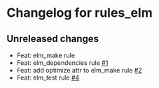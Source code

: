 # Changelog for rules_elm

## Unreleased changes

- Feat: elm_make rule
- Feat: elm_dependencies rule [#1](https://github.com/matsubara0507/rules_elm/pull/1)
- Feat: add optimize attr to elm_make rule [#2](https://github.com/matsubara0507/rules_elm/pull/2)
- Feat: elm_test rule [#4](https://github.com/matsubara0507/rules_elm/pull/4)

